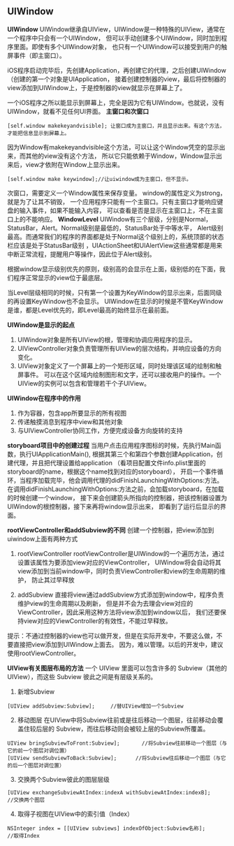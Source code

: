 ## UIWindow

**UIWindow** UIWindow继承自UIView，UIWindow是一种特殊的UIView，通常在一个程序中只会有一个UIWindow， 但可以手动创建多个UIWindow，同时加到程序里面。即使有多个UIWindow对象， 也只有一个UIWindow可以接受到用户的触屏事件（即主窗口）。

iOS程序启动完毕后，先创建Application，再创建它的代理，之后创建UIWindow（创建的第一个对象是UIApplication， 接着创建控制器的view，最后将控制器的view添加到UIWindow上，于是控制器的view就显示在屏幕上了。

一个iOS程序之所以能显示到屏幕上，完全是因为它有UIWindow。也就说，没有UIWindow，就看不见任何UI界面。 **主窗口和次窗口**

```objc
[self.window makekeyandvisible]; 让窗口成为主窗口，并且显示出来。有这个方法，才能把信息显示到屏幕上。
```

因为Window有makekeyandvisible这个方法，可以让这个Window凭空的显示出来，而其他的view没有这个方法， 所以它只能依赖于Window，Window显示出来后，view才依附在Window上显示出来。

```objc
[self.window make keywindow];//让uiwindow成为主窗口，但不显示。
```

次窗口，需要定义一个Window属性来保存变量。 window的属性定义为strong，就是为了让其不销毁， 一个应用程序只能有一个主窗口。只有主窗口才能响应键盘的输入事件，如果不能输入内容， 可以查看是否是显示在主窗口上，不在主窗口上的不能响应。 **WindowLevel** UIWindow有三个层级，分别是Normal，StatusBar，Alert。Normal级别是最低的，StatusBar处于中等水平， Alert级别最高。而通常我们的程序的界面都是处于Normal这个级别上的，系统顶部的状态栏应该是处于StatusBar级别 ，UIActionSheet和UIAlertView这些通常都是用来中断正常流程，提醒用户等操作，因此位于Alert级别。

根据window显示级别优先的原则，级别高的会显示在上面，级别低的在下面，我们程序正常显示的view位于最底层。

当Level层级相同的时候，只有第一个设置为KeyWindow的显示出来，后面同级的再设置KeyWindow也不会显示。 UIWindow在显示的时候是不管KeyWindow是谁，都是Level优先的，即Level最高的始终显示在最前面。

**UIWindow是显示的起点**

1. UIWindow对象是所有UIView的根，管理和协调应用程序的显示。
2. UIViewController对象负责管理所有UIView的层次结构，并响应设备的方向变化。
3. UIView对象定义了一个屏幕上的一个矩形区域，同时处理该区域的绘制和触屏事件。 可以在这个区域内绘制图形和文字，还可以接收用户的操作。一个UIView的实例可以包含和管理若干个子UIView。

**UIWindow在程序中的作用**

1. 作为容器，包含app所要显示的所有视图
2. 传递触摸消息到程序中view和其他对象
3. 与UIViewController协同工作，方便完成设备方向旋转的支持

**storyboard项目中的创建过程** 当用户点击应用程序图标的时候，先执行Main函数，执行UIApplicationMain(), 根据其第三个和第四个参数创建Application，创建代理，并且把代理设置给application （看项目配置文件info.plist里面的storyboard的name，根据这个name找到对应的storyboard）， 开启一个事件循环，当程序加载完毕，他会调用代理的didFinishLaunchingWithOptions:方法。 在调用didFinishLaunchingWithOptions:方法之前，会加载storyboard，在加载的时候创建一个window， 接下来会创建箭头所指向的控制器，把该控制器设置为UIWindow的根控制器，接下来再将window显示出来， 即看到了运行后显示的界面。

**rootViewController和addSubview的不同** 创建一个控制器，把view添加到uiwindow上面有两种方式

1. rootViewController rootViewController是UIWindow的一个遍历方法，通过设置该属性为要添加view对应的ViewController， UIWindow将会自动将其view添加到当前window中，同时负责ViewController和view的生命周期的维护， 防止其过早释放

2. addSubview 直接将view通过addSubview方式添加到window中，程序负责维护view的生命周期以及刷新， 但是并不会为去理会view对应的ViewController，因此采用这种方法将view添加到window以后， 我们还要保持view对应的ViewController的有效性，不能过早释放。

提示：不通过控制器的view也可以做开发，但是在实际开发中，不要这么做，不要直接把view添加到UIWindow上面去。 因为，难以管理。以后的开发中，建议使用rootViewController。

**UIView有关图层布局的方法** 一个 UIView 里面可以包含许多的 Subview（其他的 UIView），而这些 Subview 彼此之间是有层级关系的。

1. 新增Subview

  ```objc
  [UIView addSubview:Subview];     //替UIView增加一个Subview
  ```

2. 移动图层 在UIView中将Subview往前或是往后移动一个图层，往前移动会覆盖住较后层的 Subview，而往后移动则会被较上层的Subview所覆盖。

  ```objc
  UIView bringSubviewToFront:Subview];       //将Subview往前移动一个图层（与它的前一个图层对调位置）
  [UIView sendSubviewToBack:Subview];      //将Subview往后移动一个图层（与它的后一个图层对调位置）
  ```

3. 交换两个Subview彼此的图层层级

  ```objc
  [UIView exchangeSubviewAtIndex:indexA withSubviewAtIndex:indexB];    //交换两个图层
  ```

4. 取得子视图在UIView中的索引值（Index）

  ```objc
  NSInteger index = [[UIView subviews] indexOfObject:Subview名称];       //取得Index
  ```
